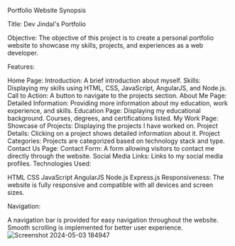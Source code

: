 Portfolio Website Synopsis

Title: Dev Jindal's Portfolio

Objective:
The objective of this project is to create a personal portfolio website to showcase my skills, projects, and experiences as a web developer.

Features:

Home Page:
Introduction: A brief introduction about myself.
Skills: Displaying my skills using HTML, CSS, JavaScript, AngularJS, and Node.js.
Call to Action: A button to navigate to the projects section.
About Me Page:
Detailed Information: Providing more information about my education, work experience, and skills.
Education Page:
Displaying my educational background.
Courses, degrees, and certifications listed.
My Work Page:
Showcase of Projects: Displaying the projects I have worked on.
Project Details: Clicking on a project shows detailed information about it.
Project Categories: Projects are categorized based on technology stack and type.
Contact Us Page:
Contact Form: A form allowing visitors to contact me directly through the website.
Social Media Links: Links to my social media profiles.
Technologies Used:

HTML
CSS
JavaScript
AngularJS
Node.js
Express.js
Responsiveness:
The website is fully responsive and compatible with all devices and screen sizes.

Navigation:

A navigation bar is provided for easy navigation throughout the website.
Smooth scrolling is implemented for better user experience.
![Screenshot 2024-05-03 184947](https://github.com/Dev-Jindal/portfolio/assets/168623305/d1ba615e-8dde-49bc-a213-f759b16726db)


